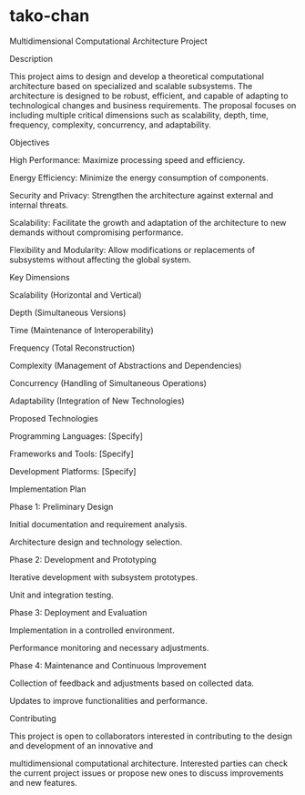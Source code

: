 # tako-chan
Multidimensional Computational Architecture Project

Description

This project aims to design and develop a theoretical computational architecture based on specialized and scalable subsystems. The architecture is designed to be robust, efficient, and capable of adapting to technological changes and business requirements. The proposal focuses on including multiple critical dimensions such as scalability, depth, time, frequency, complexity, concurrency, and adaptability.

Objectives

High Performance: Maximize processing speed and efficiency.

Energy Efficiency: Minimize the energy consumption of components.

Security and Privacy: Strengthen the architecture against external and internal threats.

Scalability: Facilitate the growth and adaptation of the architecture to new demands without compromising performance.

Flexibility and Modularity: Allow modifications or replacements of subsystems without affecting the global system.

Key Dimensions

Scalability (Horizontal and Vertical)

Depth (Simultaneous Versions)

Time (Maintenance of Interoperability)

Frequency (Total Reconstruction)

Complexity (Management of Abstractions and Dependencies)

Concurrency (Handling of Simultaneous Operations)

Adaptability (Integration of New Technologies)

Proposed Technologies

Programming Languages: [Specify]

Frameworks and Tools: [Specify]

Development Platforms: [Specify]

Implementation Plan

Phase 1: Preliminary Design

Initial documentation and requirement analysis.

Architecture design and technology selection.

Phase 2: Development and Prototyping

Iterative development with subsystem prototypes.

Unit and integration testing.

Phase 3: Deployment and Evaluation

Implementation in a controlled environment.

Performance monitoring and necessary adjustments.

Phase 4: Maintenance and Continuous Improvement

Collection of feedback and adjustments based on collected data.

Updates to improve functionalities and performance.

Contributing

This project is open to collaborators interested in contributing to the design and development of an innovative and 

multidimensional computational architecture. Interested parties can check the current project issues or propose new ones to discuss 
improvements and new features.

